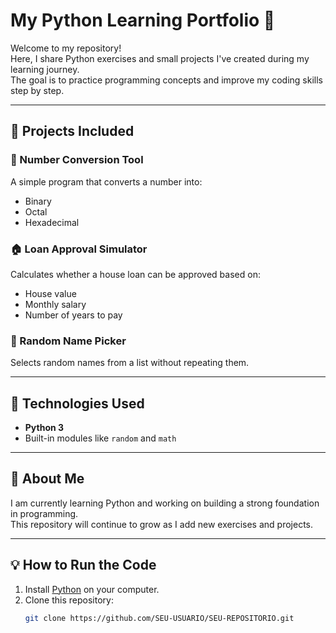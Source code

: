 # My Python Learning Portfolio 🐍

Welcome to my repository!  
Here, I share Python exercises and small projects I've created during my learning journey.  
The goal is to practice programming concepts and improve my coding skills step by step.

---

## 📂 Projects Included

### 🔢 Number Conversion Tool
A simple program that converts a number into:
- Binary
- Octal
- Hexadecimal

### 🏠 Loan Approval Simulator
Calculates whether a house loan can be approved based on:
- House value
- Monthly salary
- Number of years to pay

### 🎲 Random Name Picker
Selects random names from a list without repeating them.

---

## 🚀 Technologies Used
- **Python 3**
- Built-in modules like `random` and `math`

---

## 📌 About Me
I am currently learning Python and working on building a strong foundation in programming.  
This repository will continue to grow as I add new exercises and projects.

---

## 💡 How to Run the Code
1. Install [Python](https://www.python.org/downloads/) on your computer.
2. Clone this repository:
   ```bash
   git clone https://github.com/SEU-USUARIO/SEU-REPOSITORIO.git
